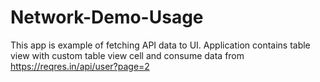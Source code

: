 # Network-Demo-Usage

This app is example of fetching API data to UI. 
Application  contains table view with custom table view cell and consume data from https://reqres.in/api/user?page=2
